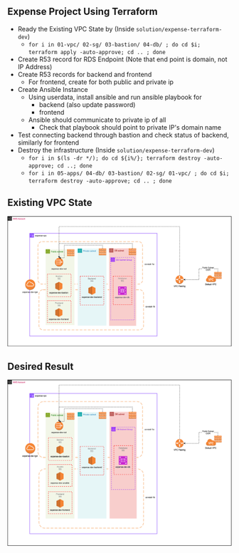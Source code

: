 ## Expense Project Using Terraform

- Ready the Existing VPC State by (Inside `solution/expense-terraform-dev`)
  - `for i in 01-vpc/ 02-sg/ 03-bastion/ 04-db/ ; do cd $i; terraform apply -auto-approve; cd .. ; done`
- Create R53 record for RDS Endpoint (Note that end point is domain, not IP Address)
- Create R53 records for backend and frontend
  - For frontend, create for both public and private ip
- Create Ansible Instance
  - Using userdata, install ansible and run ansible playbook for
    - backend (also update password)
    - frontend
  - Ansible should communicate to private ip of all
    - Check that playbook should point to private IP's domain name
- Test connecting backend through bastion and check status of backend, similarly for frontend
- Destroy the infrastructure (Inside `solution/expense-terraform-dev`)
  - `for i in $(ls -dr */); do cd ${i%/}; terraform destroy -auto-approve; cd ..; done`
  - `for i in 05-apps/ 04-db/ 03-bastion/ 02-sg/ 01-vpc/ ; do cd $i; terraform destroy -auto-approve; cd .. ; done`

## Existing VPC State

![](../assignment-svgs/vpc-v6.drawio.svg)

## Desired Result

![](../assignment-svgs/vpc-v7.drawio.svg)
